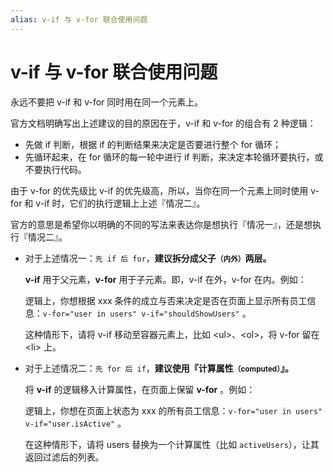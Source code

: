 ```yaml
---
alias: v-if 与 v-for 联合使用问题
---
```


# v-if 与 v-for 联合使用问题

永远不要把 v-if 和 v-for 同时用在同一个元素上。

官方文档明确写出上述建议的目的原因在于，v-if 和 v-for 的组合有 2 种逻辑：

- 先做 if 判断，根据 if 的判断结果来决定是否要进行整个 for 循环；
- 先循环起来，在 for 循环的每一轮中进行 if 判断，来决定本轮循环要执行，或不要执行代码。

由于 v-for 的优先级比 v-if 的优先级高，所以，当你在同一个元素上同时使用 v-for 和 v-if 时，它们的执行逻辑上上述『情况二』。

官方的意思是希望你以明确的不同的写法来表达你是想执行『情况一』，还是想执行『情况二』。

- 对于上述情况一：`先 if 后 for`，**建议拆分成父子<small>（内外）</small>两层。**

  **v-if** 用于父元素，**v-for** 用于子元素。即，v-if 在外，v-for 在内。例如：

  逻辑上，你想根据 xxx 条件的成立与否来决定是否在页面上显示所有员工信息：`v-for="user in users" v-if="shouldShowUsers"` 。

  这种情形下，请将 v-if 移动至容器元素上，比如 \<ul>、\<ol>，将 v-for 留在 \<li> 上。

- 对于上述情况二：`先 for 后 if`，**建议使用『计算属性<small>（computed）</small>』。**

  将 **v-if** 的逻辑移入计算属性，在页面上保留 **v-for** 。例如：

  逻辑上，你想在页面上状态为 xxx 的所有员工信息：`v-for="user in users" v-if="user.isActive"` 。
  
  在这种情形下，请将 users 替换为一个计算属性（比如 `activeUsers`），让其返回过滤后的列表。

